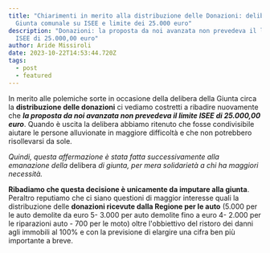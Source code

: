 ```yaml
---
title: "Chiarimenti in merito alla distribuzione delle Donazioni: delibera della
  Giunta comunale su ISEE e limite dei 25.000 euro"
description: "Donazioni: la proposta da noi avanzata non prevedeva il limite
  ISEE di 25.000,00 euro"
author: Aride Missiroli
date: 2023-10-22T14:53:44.720Z
tags:
  - post
  - featured
---
```

In merito alle polemiche sorte in occasione della delibera della Giunta circa la **distribuzione delle donazioni** ci vediamo costretti a ribadire nuovamente che ***la proposta da noi avanzata non prevedeva il limite ISEE di 25.000,00 euro***. Quando è uscita la delibera abbiamo ritenuto che fosse condivisibile aiutare le persone alluvionate in maggiore difficoltà e che non potrebbero risollevarsi da sole. 

*Quindi, questa affermazione è stata fatta successivamente alla emanazione della* delibera *di giunta, per mera solidarietà a chi ha maggiori necessità.*                               

**Ribadiamo che questa decisione è unicamente da imputare alla giunta**. Peraltro reputiamo che ci siano questioni di maggior interesse quali la distribuzione delle **donazioni ricevute dalla Regione per le auto** (5.000 per le auto demolite da euro 5- 3.000 per auto demolite fino a euro 4- 2.000 per le riparazioni auto - 700 per le moto) oltre l'obbiettivo del ristoro dei danni agli immobili al 100% e con la previsione di elargire una cifra ben più importante a breve.